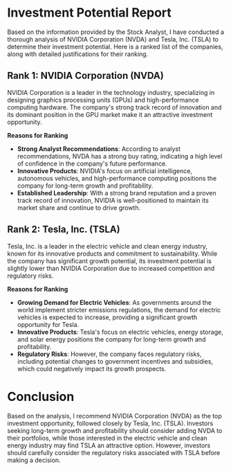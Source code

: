 **Investment Potential Report**
=============================

Based on the information provided by the Stock Analyst, I have conducted a thorough analysis of NVIDIA Corporation (NVDA) and Tesla, Inc. (TSLA) to determine their investment potential. Here is a ranked list of the companies, along with detailed justifications for their ranking.

**Rank 1: NVIDIA Corporation (NVDA)**
-----------------------------------

NVIDIA Corporation is a leader in the technology industry, specializing in designing graphics processing units (GPUs) and high-performance computing hardware. The company's strong track record of innovation and its dominant position in the GPU market make it an attractive investment opportunity.

**Reasons for Ranking**

* **Strong Analyst Recommendations**: According to analyst recommendations, NVDA has a strong buy rating, indicating a high level of confidence in the company's future performance.
* **Innovative Products**: NVIDIA's focus on artificial intelligence, autonomous vehicles, and high-performance computing positions the company for long-term growth and profitability.
* **Established Leadership**: With a strong brand reputation and a proven track record of innovation, NVIDIA is well-positioned to maintain its market share and continue to drive growth.

**Rank 2: Tesla, Inc. (TSLA)**
-----------------------------

Tesla, Inc. is a leader in the electric vehicle and clean energy industry, known for its innovative products and commitment to sustainability. While the company has significant growth potential, its investment potential is slightly lower than NVIDIA Corporation due to increased competition and regulatory risks.

**Reasons for Ranking**

* **Growing Demand for Electric Vehicles**: As governments around the world implement stricter emissions regulations, the demand for electric vehicles is expected to increase, providing a significant growth opportunity for Tesla.
* **Innovative Products**: Tesla's focus on electric vehicles, energy storage, and solar energy positions the company for long-term growth and profitability.
* **Regulatory Risks**: However, the company faces regulatory risks, including potential changes to government incentives and subsidies, which could negatively impact its growth prospects.

**Conclusion**
==============

Based on the analysis, I recommend NVIDIA Corporation (NVDA) as the top investment opportunity, followed closely by Tesla, Inc. (TSLA). Investors seeking long-term growth and profitability should consider adding NVDA to their portfolios, while those interested in the electric vehicle and clean energy industry may find TSLA an attractive option. However, investors should carefully consider the regulatory risks associated with TSLA before making a decision.